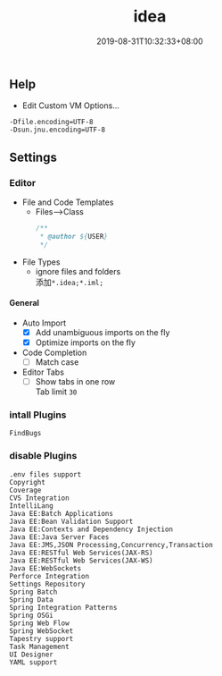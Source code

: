 ﻿---
title: "idea"
date: 2019-08-31T10:32:33+08:00
tags: [idea]
categories: [配置]
---

## Help
- Edit Custom VM Options...
```properties
-Dfile.encoding=UTF-8
-Dsun.jnu.encoding=UTF-8
```
## Settings
### Editor
- File and Code Templates
   - Files-->Class
      ```java
      /**
       * @author ${USER}
       */
      ```
- File Types
   - ignore files and folders  
添加`*.idea;*.iml;`

#### General
- Auto Import
   - [x] Add unambiguous imports on the fly
   - [x] Optimize imports on the fly
- Code Completion 
   - [ ] Match case
- Editor Tabs
   - [ ] Show tabs in one row  
   Tab limit `30`
### intall Plugins
```
FindBugs
```

### disable Plugins
```
.env files support
Copyright
Coverage
CVS Integration
IntelliLang
Java EE:Batch Applications
Java EE:Bean Validation Support
Java EE:Contexts and Dependency Injection
Java EE:Java Server Faces
Java EE:JMS,JSON Processing,Concurrency,Transaction
Java EE:RESTful Web Services(JAX-RS)
Java EE:RESTful Web Services(JAX-WS)
Java EE:WebSockets
Perforce Integration
Settings Repository
Spring Batch
Spring Data
Spring Integration Patterns
Spring OSGi
Spring Web Flow
Spring WebSocket
Tapestry support
Task Management
UI Designer
YAML support
```
